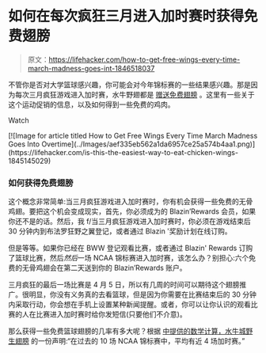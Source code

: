 # 如何在每次疯狂三月进入加时赛时获得免费翅膀

> 原文：<https://lifehacker.com/how-to-get-free-wings-every-time-march-madness-goes-int-1846518037>

不管你是否对大学篮球感兴趣，你可能会对今年锦标赛的一些结果感兴趣。那是因为每次三月疯狂游戏进入加时赛，水牛野翅都是 [赠送免费翅膀](https://stories.inspirebrands.com/buffalo-wild-wings-ncaa-march-madness-free-wings-overtime-2021/) 。这里有一些关于这个运动促销的信息，以及如何得到一些免费的鸡肉。

Watch

<aside data-commerce-source="inset" class="sc-16a0mhj-2 gAjHzr">[![Image for article titled How to Get Free Wings Every Time March Madness Goes Into Overtime](../Images/aef335eb562a1da6957ce25a574b4aa1.png)](https://lifehacker.com/is-this-the-easiest-way-to-eat-chicken-wings-1845145029)</aside>

### 如何获得免费翅膀

这个概念非常简单:当三月疯狂游戏进入加时赛时，你有机会获得一些免费的无骨鸡翅。要把这个机会变成现实，首先，你必须成为的 Blazin’Rewards 会员，如果你还不是的话。然后，我 f/当三月疯狂游戏进入加时赛时，你必须在游戏结束后 30 分钟内到布法罗狂野之翼登记，或者通过 Blazin '奖励计划在线订购。

但是等等。如果你已经在 BWW 登记观看比赛，或者通过 Blazin' Rewards 订购了篮球比赛，然后*然后*一场 NCAA 锦标赛进入加时赛，该怎么办？别担心:六个免费的无骨鸡翅会在第二天送到你的 Blazin’Rewards 账户。

三月疯狂的最后一场比赛是 4 月 5 日，所以有几周的时间可以期待这个翅膀推广。很明显，你没有义务真的去看篮球，但是因为你需要在比赛结束后的 30 分钟内采取行动，你会想在手机上设置某种新闻提醒。或者，你可以让你认识的观看比赛的人在比赛进入加时赛时给你发短信(只要他们不介意)。

那么获得一些免费篮球翅膀的几率有多大呢？根据 [中提供的数学计算，水牛城野生翅膀](https://stories.inspirebrands.com/buffalo-wild-wings-ncaa-march-madness-free-wings-overtime-2021/) 的一份声明:“在过去的 10 场 NCAA 锦标赛中，平均有近 4 场加时赛。”
